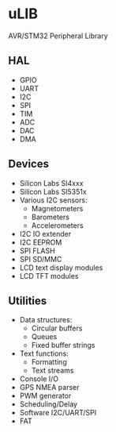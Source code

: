 # uLIB
AVR/STM32 Peripheral Library

## HAL

* GPIO
* UART
* I2C
* SPI
* TIM
* ADC
* DAC
* DMA

## Devices

* Silicon Labs SI4xxx
* Silicon Labs SI5351x
* Various I2C sensors:
    - Magnetometers
    - Barometers
    - Accelerometers
* I2C IO extender
* I2C EEPROM
* SPI FLASH 
* SPI SD/MMC
* LCD text display modules
* LCD TFT modules

## Utilities

* Data structures:
    - Circular buffers
    - Queues
    - Fixed buffer strings
* Text functions:
    - Formatting
    - Text streams
* Console I/O
* GPS NMEA parser
* PWM generator
* Scheduling/Delay
* Software I2C/UART/SPI
* FAT

